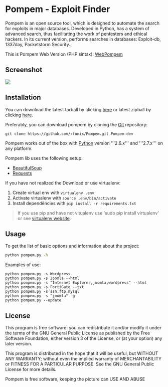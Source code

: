 # Pompem - Exploit Finder

Pompem is an open source tool, which is designed to automate the search for exploits in major databases.
Developed in Python, has a system of advanced search, thus facilitating the work of pentesters and ethical hackers.
In its current version, performs searches in databases: Exploit-db, 1337day, Packetstorm Security...

This is Pompem Web Version (PHP sintax): [WebPompem](http://www.pompem.net)

## Screenshot
![](http://i.imgur.com/kLm3uHD.png)

## Installation

You can download the latest tarball by clicking [here](https://github.com/rfunix/Pompem/tarball/master) or latest zipball by clicking  [here](https://github.com/rfunix/Pompem/zipball/master).

Preferably, you can download pompem by cloning the [Git](https://github.com/rfunix/Pompem) repository:

```
git clone https://github.com/rfunix/Pompem.git Pompem-dev
```

Pompem works out of the box with [Python](http://www.python.org/download/) version '''2.6.x''' and '''2.7.x''' on any platform.

Pompem lib uses the following setup:

* [BeautifulSoup](http://www.crummy.com/software/BeautifulSoup/)
* [Requests](http://docs.python-requests.org/en/latest/)

If you have not realized the Download or use virtualenv:

1. Create virtual env with ```virtualenv .env```
2. Activate virtualenv with ```source .env/bin/activate```
3. Install dependêncies with ```pip install -r requirements.txt```

> If you use pip and have not vitualenv use 'sudo pip install virtualenv' or see [virtualenv website](http://www.virtualenv.org/en/latest/).


## Usage

To get the list of basic options and information about the project:

```bash
python pompem.py -h
```

Examples of use:

    python pompem.py -s Wordpress
    python pompem.py -s Joomla --html
    python pompem.py -s "Internet Explorer,joomla,wordpress" --html
    python pompem.py -s FortiGate --txt
    python pompem.py -s ssh,ftp,mysql
    python pompem.py -s "joomla" -g
    python pompem.py --update
    

## License

This program is free software: you can redistribute it and/or modify
it under the terms of the GNU General Public License as published by
the Free Software Foundation, either version 3 of the License, or
(at your option) any later version.

This program is distributed in the hope that it will be useful,
but WITHOUT ANY WARRANTY; without even the implied warranty of
MERCHANTABILITY or FITNESS FOR A PARTICULAR PURPOSE.  See the
GNU General Public License for more details.

Pompem is free software, keeping the picture can USE AND ABUSE 

